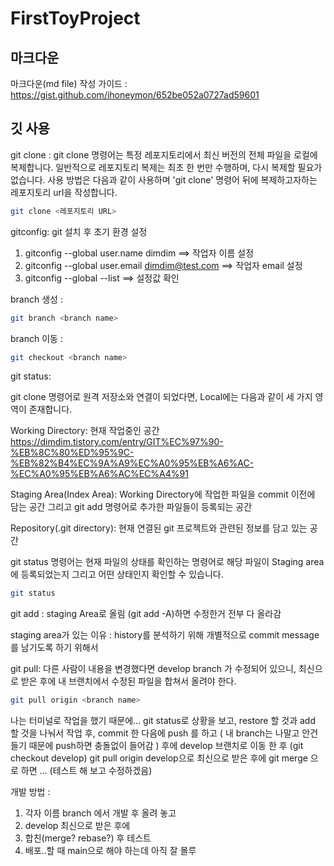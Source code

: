 # FirstToyProject

## 마크다운

마크다운(md file) 작성 가이드 : https://gist.github.com/ihoneymon/652be052a0727ad59601

## 깃 사용

git clone :
git clone 명령어는 특정 레포지토리에서 최신 버전의 전체 파일을 로컬에 복제합니다. 일반적으로 레포지토리 복제는 최초 한 번만 수행하며, 다시 복제할 필요가 없습니다.
사용 방법은 다음과 같이 사용하며 'git clone' 명령어 뒤에 복제하고자하는 레포지토리 url을 작성합니다.

```bash
git clone <레포지토리 URL>
```

gitconfig: git 설치 후 초기 환경 설정

1. gitconfig --global user.name dimdim ==> 작업자 이름 설정
2. gitconfig --global user.email dimdim@test.com ==> 작업자 email 설정
3. gitconfig --global --list ==> 설정값 확인

branch 생성 :

```bash
git branch <branch name>
```

branch 이동 :

```bash
git checkout <branch name>
```

git status:

git clone 명령어로 원격 저장소와 연결이 되었다면, Local에는 다음과 같이 세 가지 영역이 존재합니다.

Working Directory: 현재 작업중인 공간
https://dimdim.tistory.com/entry/GIT%EC%97%90-%EB%8C%80%ED%95%9C-%EB%82%B4%EC%9A%A9%EC%A0%95%EB%A6%AC-%EC%A0%95%EB%A6%AC%EC%A4%91

Staging Area(Index Area): Working Directory에 작업한 파일을 commit 이전에 담는 공간 그리고 git add 명령어로 추가한 파일들이 등록되는 공간

Repository(.git directory): 현재 연결된 git 프로젝트와 관련된 정보를 담고 있는 공간

git status 명령어는 현재 파일의 상태를 확인하는 명령어로 해당 파일이 Staging area에 등록되었는지 그리고 어떤 상태인지 확인할 수 있습니다.

```bash
git status
```

git add : staging Area로 올림 (git add -A)하면 수정한거 전부 다 올라감

staging area가 있는 이유 : history를 분석하기 위해 개별적으로 commit message를 남기도록 하기 위해서

git pull: 다른 사람이 내용을 변경했다면 develop branch 가 수정되어 있으니, 최신으로 받은 후에 내 브랜치에서 수정된 파일을 합쳐서 올려야 한다.

```bash
git pull origin <branch name>
```

나는 터미널로 작업을 했기 때문에...
git status로 상황을 보고, restore 할 것과 add 할 것을 나눠서 작업 후, commit 한 다음에 push 를 하고 ( 내 branch는 나말고 안건들기 때문에 push하면 충돌없이 들어감 )
후에 develop 브랜치로 이동 한 후 (git checkout develop) git pull origin develop으로 최신으로 받은 후에 git merge <branch name> 으로 하면 ...
(테스트 해 보고 수정하겠음)

개발 방법 :

1. 각자 이름 branch 에서 개발 후 올려 놓고
2. develop 최신으로 받은 후에
3. 합친(merge? rebase?) 후 테스트
4. 배포..할 때 main으로 해야 하는데 아직 잘 몰루
